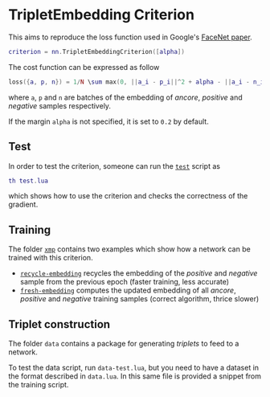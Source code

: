 # TripletEmbedding Criterion

This aims to reproduce the loss function used in Google's [FaceNet paper](http://arxiv.org/abs/1503.03832v1).

```lua
criterion = nn.TripletEmbeddingCriterion([alpha])
```

The cost function can be expressed as follow

```lua
loss({a, p, n}) = 1/N \sum max(0, ||a_i - p_i||^2 + alpha - ||a_i - n_i||^2)
```

where `a`, `p` and `n` are batches of the embedding of *ancore*, *positive* and *negative* samples respectively.

If the margin `alpha` is not specified, it is set to `0.2` by default.

## Test

In order to test the criterion, someone can run the [`test`](test.lua) script as

```lua
th test.lua
```

which shows how to use the criterion and checks the correctness of the gradient.

## Training

The folder [`xmp`](xmp) contains two examples which show how a network can be trained with this criterion.

 - [`recycle-embedding`](xmp/recycle-embedding.lua) recycles the embedding of the *positive* and *negative* sample from the previous epoch (faster training, less accurate)
 - [`fresh-embedding`](xmp/fresh-embedding.lua) computes the updated embedding of all *ancore*, *positive* and *negative* training samples (correct algorithm, thrice slower)

## Triplet construction

The folder `data` contains a package for generating *triplets* to feed to a network.

To test the data script, run `data-test.lua`, but you need to have a dataset in the format described in `data.lua`.
In this same file is provided a snippet from the training script.
